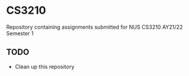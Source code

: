# CS3210
Repository containing assignments submitted for NUS CS3210 AY21/22 Semester 1

## TODO

- Clean up this repository
